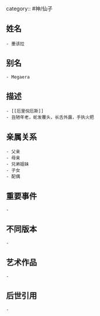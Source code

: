 category:: #神/仙子
## 姓名
	- 墨该拉
## 别名
	- Megaera
## 描述
	- [[厄里倪厄斯]]
	- 丑陋年老，蛇发覆头，长舌外露，手执火把
## 亲属关系
	- 父亲
	- 母亲
	- 兄弟姐妹
	- 子女
	- 配偶
## 重要事件
	-
## 不同版本
	-
## 艺术作品
	-
## 后世引用
	-
